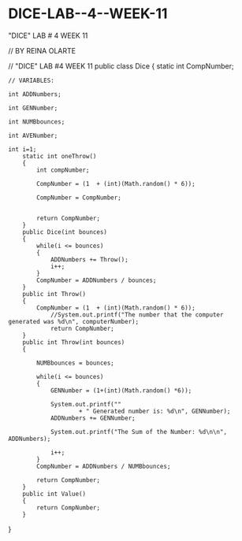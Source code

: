 DICE-LAB--4--WEEK-11
====================

"DICE"  LAB # 4 WEEK 11

//  BY REINA OLARTE

//  "DICE"  LAB #4  WEEK  11
public class Dice 
{
	static int CompNumber;
	
	// VARIABLES:
	
	int ADDNumbers;
	
	int GENNumber;
	
	int NUMBbounces;
	
	int AVENumber;
	
	int i=1;
		static int oneThrow()
		{
			int compNumber;
			
			CompNumber = (1	 + (int)(Math.random() * 6));
			
			CompNumber = CompNumber;


			return CompNumber;
		}
		public Dice(int bounces)
		{
			while(i <= bounces)
			{
				ADDNumbers += Throw();
				i++;
			}
			CompNumber = ADDNumbers / bounces;		
		}
		public int Throw()
		{
			CompNumber = (1	 + (int)(Math.random() * 6));
				//System.out.printf("The number that the computer generated was %d\n", computerNumber);
				return CompNumber;
		}
		public int Throw(int bounces)
		{

			NUMBbounces = bounces;
			
			while(i <= bounces)
			{
				GENNumber = (1+(int)(Math.random() *6));
				
				System.out.printf(""
						+ " Generated number is: %d\n", GENNumber);
				ADDNumbers += GENNumber;
				
				System.out.printf("The Sum of the Number: %d\n\n", ADDNumbers);
				
				i++;
			}
			CompNumber = ADDNumbers / NUMBbounces;
			
			return CompNumber;
		}
		public int Value()
		{
			return CompNumber;
		}
}
